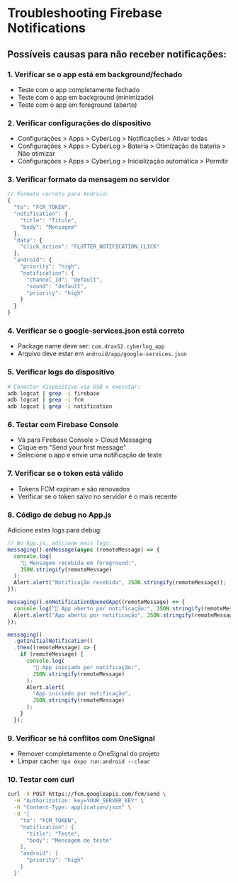 # Troubleshooting Firebase Notifications

## Possíveis causas para não receber notificações:

### 1. **Verificar se o app está em background/fechado**

- Teste com o app completamente fechado
- Teste com o app em background (minimizado)
- Teste com o app em foreground (aberto)

### 2. **Verificar configurações do dispositivo**

- Configurações > Apps > CyberLog > Notificações > Ativar todas
- Configurações > Apps > CyberLog > Bateria > Otimização de bateria > Não otimizar
- Configurações > Apps > CyberLog > Inicialização automática > Permitir

### 3. **Verificar formato da mensagem no servidor**

```javascript
// Formato correto para Android:
{
  "to": "FCM_TOKEN",
  "notification": {
    "title": "Título",
    "body": "Mensagem"
  },
  "data": {
    "click_action": "FLUTTER_NOTIFICATION_CLICK"
  },
  "android": {
    "priority": "high",
    "notification": {
      "channel_id": "default",
      "sound": "default",
      "priority": "high"
    }
  }
}
```

### 4. **Verificar se o google-services.json está correto**

- Package name deve ser: `com.draxS2.cyberlog_app`
- Arquivo deve estar em `android/app/google-services.json`

### 5. **Verificar logs do dispositivo**

```bash
# Conectar dispositivo via USB e executar:
adb logcat | grep -i firebase
adb logcat | grep -i fcm
adb logcat | grep -i notification
```

### 6. **Testar com Firebase Console**

- Vá para Firebase Console > Cloud Messaging
- Clique em "Send your first message"
- Selecione o app e envie uma notificação de teste

### 7. **Verificar se o token está válido**

- Tokens FCM expiram e são renovados
- Verificar se o token salvo no servidor é o mais recente

### 8. **Código de debug no App.js**

Adicione estes logs para debug:

```javascript
// No App.js, adicione mais logs:
messaging().onMessage(async (remoteMessage) => {
  console.log(
    "🔔 Mensagem recebida em foreground:",
    JSON.stringify(remoteMessage)
  );
  Alert.alert("Notificação recebida", JSON.stringify(remoteMessage));
});

messaging().onNotificationOpenedApp((remoteMessage) => {
  console.log("🔔 App aberto por notificação:", JSON.stringify(remoteMessage));
  Alert.alert("App aberto por notificação", JSON.stringify(remoteMessage));
});

messaging()
  .getInitialNotification()
  .then((remoteMessage) => {
    if (remoteMessage) {
      console.log(
        "🔔 App iniciado por notificação:",
        JSON.stringify(remoteMessage)
      );
      Alert.alert(
        "App iniciado por notificação",
        JSON.stringify(remoteMessage)
      );
    }
  });
```

### 9. **Verificar se há conflitos com OneSignal**

- Remover completamente o OneSignal do projeto
- Limpar cache: `npx expo run:android --clear`

### 10. **Testar com curl**

```bash
curl -X POST https://fcm.googleapis.com/fcm/send \
  -H "Authorization: key=YOUR_SERVER_KEY" \
  -H "Content-Type: application/json" \
  -d '{
    "to": "FCM_TOKEN",
    "notification": {
      "title": "Teste",
      "body": "Mensagem de teste"
    },
    "android": {
      "priority": "high"
    }
  }'
```
